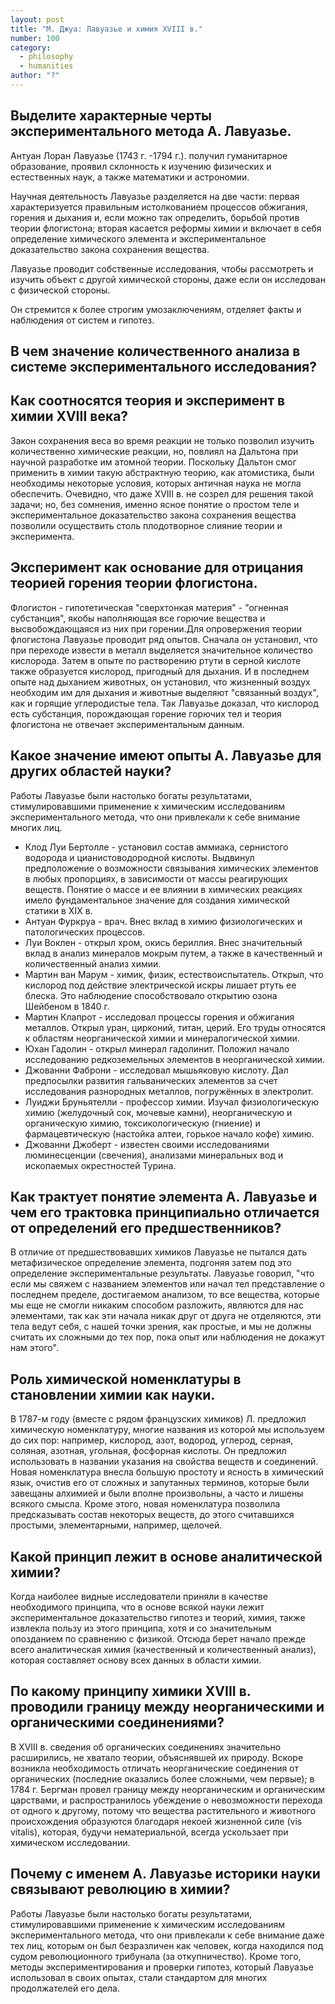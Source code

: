 ```yaml
---
layout: post
title: "М. Джуа: Лавуазье и химия XVIII в."
number: 100
category:
  - philosophy
  - humanities
author: "?"
---
```


## Выделите характерные черты экспериментального метода А. Лавуазье.
Антуан Лоран Лавуазье (1743 г. -1794 г.). получил гуманитарное образование, проявил склонность к изучению физических и естественных наук, а также математики и астрономии.

Научная деятельность Лавуазье разделяется на две части: первая характеризуется правильным истолкованием процессов обжигания, горения и дыхания и, если можно так определить, борьбой против теории флогистона; вторая касается реформы химии и включает в себя определение химического элемента и экспериментальное доказательство закона сохранения вещества. 

Лавуазье проводит собственные исследования, чтобы рассмотреть и изучить объект с другой химической стороны, даже если он исследован с физической стороны.

Он стремится к более строгим умозаключениям, отделяет факты и наблюдения от систем и гипотез.

## В чем значение количественного анализа в системе экспериментального исследования? 

## Как соотносятся теория и эксперимент в  химии XVIII века?
Закон сохранения веса во время реакции не только позволил изучить количественно химические реакции, но, повлиял на Дальтона при научной разработке им атомной теории. Поскольку Дальтон смог применить в химии такую абстрактную теорию, как атомистика, были необходимы некоторые условия, которых античная наука не могла обеспечить. Очевидно, что даже XVIII в. не созрел для решения такой задачи; но, без сомнения, именно ясное понятие о простом теле и экспериментальное доказательство закона сохранения вещества позволили осуществить столь плодотворное слияние теории и эксперимента.

## Эксперимент как основание для отрицания теорией горения теории флогистона. 
Флогистон - гипотетическая "сверхтонкая материя" - "огненная субстанция", якобы наполняющая все горючие вещества и высвобождающаяся из них при горении.Для опровержения теории флогистона Лавуазье проводит ряд опытов. Сначала он установил, что при переходе извести в металл выделяется значительное количество кислорода. Затем в опыте по растворению ртути в серной кислоте также образуется кислород, пригодный для дыхания. И в последнем опыте над дыханием животных, он установил, что жизненный воздух необходим им для дыхания и животные выделяют "связанный воздух", как и горящие углеродистые тела. Так Лавуазье доказал, что кислород есть субстанция, порождающая горение горючих тел и теория флогистона не отвечает экспериментальным данным.

## Какое значение имеют опыты А. Лавуазье для других областей науки?
Работы Лавуазье были настолько богаты результатами, стимулировавшими применение к химическим исследованиям экспериментального метода, что они привлекали к себе внимание многих лиц.

* Клод Луи Бертолле - установил состав аммиака, сернистого водорода и цианистоводородной кислоты. Выдвинул предположение о возможности связывания химических элементов в любых пропорциях, в зависимости от массы реагирующих веществ. Понятие о массе и ее влиянии в химических реакциях имело фундаментальное значение для создания химической статики в XIX в.
* Антуан Фуркруа - врач. Внес вклад в химию физиологических и патологических процессов.
* Луи Воклен - открыл хром, окись бериллия. Внес значительный вклад в анализ минералов мокрым путем, а также в качественный и количественный анализ химии.
* Мартин ван Марум - химик, физик, естествоиспытатель. Открыл, что кислород под действие электрической искры лишает ртуть ее блеска. Это наблюдение способствовало открытию озона Шейбеном в 1840 г.
* Мартин Клапрот  - исследовал процессы горения и обжигания металлов. Открыл уран, цирконий, титан, церий. Его труды относятся к областям неорганической химии и минералогической химии.
* Юхан Гадолин - открыл минерал гадолинит. Положил начало исследованию редкоземельных элементов в неорганической химии.
* Джованни Фаброни - исследовал мышьяковую кислоту. Дал предпосылки развития гальванических элементов за счет исследования разнородных металлов, погружённых в электролит.
* Луиджи Бруньятелли - профессор химии. Изучал физиологическую химию (желудочный сок, мочевые камни), неорганическую и органическую химию, токсикологическую (гниение) и фармацевтическую (настойка алтеи, горькое начало кофе) химию.
* Джованни Джоберт - известен своими исследованиями люминесценции (свечения), анализами минеральных вод и ископаемых окрестностей Турина.

## Как трактует понятие элемента А. Лавуазье и чем его трактовка принципиально отличается от определений его предшественников?
В отличие от предшествовавших химиков Лавуазье не пытался дать метафизическое определение элемента, подгоняя затем под это определение экспериментальные результаты. Лавуазье говорил, "что если мы свяжем с названием элементов или начал тел представление о последнем пределе, достигаемом анализом, то все вещества, которые мы еще не смогли никаким способом разложить, являются для нас элементами, так как эти начала никак друг от друга не отделяются, эти тела ведут себя, с нашей точки зрения, как простые, и мы не должны считать их сложными до тех пор, пока опыт или наблюдения не докажут нам этого".

## Роль химической номенклатуры в становлении химии как науки.
В 1787-м году (вместе с рядом французских химиков) Л. предложил химическую номенклатуру, многие названия из которой мы используем до сих пор: например, кислород, азот, водород, углерод, серная, соляная, азотная, угольная, фосфорная кислоты. Он предложил использовать в названии указания на свойства веществ и соединений. Новая номенклатура внесла большую простоту и ясность в химический язык, очистив его от сложных и запутанных терминов, которые были завещаны алхимией и были вполне произвольны, а часто и лишены всякого смысла. Кроме этого, новая номенклатура позволила предсказывать состав некоторых веществ, до этого считавшихся простыми, элементарными, например, щелочей.

## Какой принцип лежит в основе аналитической химии?
Когда наиболее видные исследователи приняли в качестве необходимого принципа, что в основе всякой науки лежит экспериментальное доказательство гипотез и теорий, химия, также извлекла пользу из этого принципа, хотя и со значительным опозданием по сравнению с физикой. Отсюда берет начало прежде всего аналитическая химия (качественный и количественный анализ), которая составляет основу всех данных в области химии.

## По какому принципу химики ХVIII в. проводили границу между неорганическими и органическими соединениями?
В XVIII в. сведения об органических соединениях значительно расширились, не хватало теории, объяснявшей их природу. Вскоре возникла необходимость отличать неорганические соединения от органических (последние оказались более сложными, чем первые); в 1784 г. Бергман провел границу между неорганическим и органическим царствами, и распространилось убеждение о невозможности перехода от одного к другому, потому что вещества растительного и животного происхождения образуются благодаря некоей жизненной силе (vis vitalis), которая, будучи нематериальной, всегда ускользает при химическом исследовании. 

## Почему с именем А. Лавуазье историки науки связывают революцию в химии?
Работы Лавуазье были настолько богаты результатами, стимулировавшими применение к химическим исследованиям экспериментального метода, что они привлекали к себе внимание даже тех лиц, которым он был безразличен как человек, когда находился под судом революционного трибунала (за откупничество). Кроме того, методы экспериментирования и проверки гипотез, который Лавуазье использовал в своих опытах, стали стандартом для многих продолжателей его дела.
